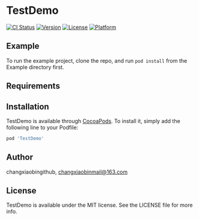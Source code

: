 # TestDemo

[![CI Status](https://img.shields.io/travis/changxiaobingithub/TestDemo.svg?style=flat)](https://travis-ci.org/changxiaobingithub/TestDemo)
[![Version](https://img.shields.io/cocoapods/v/TestDemo.svg?style=flat)](https://cocoapods.org/pods/TestDemo)
[![License](https://img.shields.io/cocoapods/l/TestDemo.svg?style=flat)](https://cocoapods.org/pods/TestDemo)
[![Platform](https://img.shields.io/cocoapods/p/TestDemo.svg?style=flat)](https://cocoapods.org/pods/TestDemo)

## Example

To run the example project, clone the repo, and run `pod install` from the Example directory first.

## Requirements

## Installation

TestDemo is available through [CocoaPods](https://cocoapods.org). To install
it, simply add the following line to your Podfile:

```ruby
pod 'TestDemo'
```

## Author

changxiaobingithub, changxiaobinmail@163.com

## License

TestDemo is available under the MIT license. See the LICENSE file for more info.
